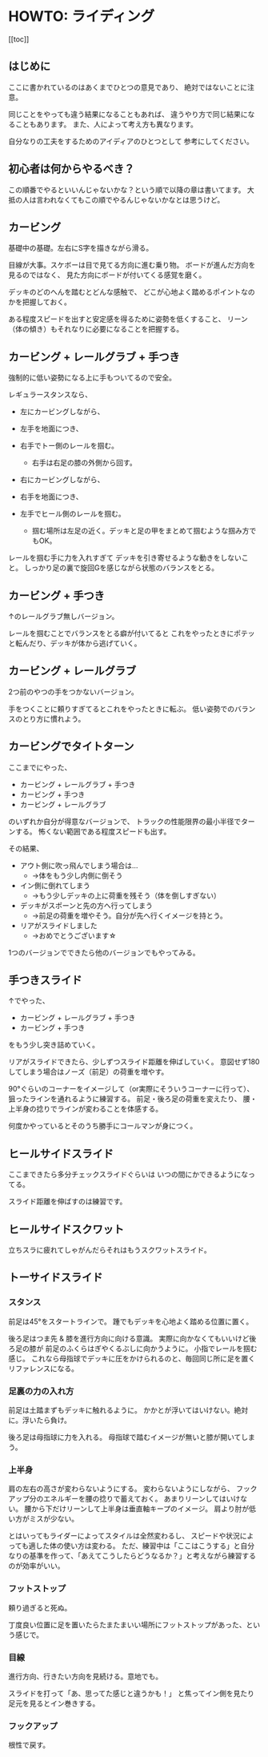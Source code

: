 # HOWTO: ライディング

[[toc]]

## はじめに

ここに書かれているのはあくまでひとつの意見であり、
絶対ではないことに注意。

同じことをやっても違う結果になることもあれば、
違うやり方で同じ結果になることもあります。
また、人によって考え方も異なります。

自分なりの工夫をするためのアイディアのひとつとして
参考にしてください。

## 初心者は何からやるべき？

この順番でやるといいんじゃないかな？という順で以降の章は書いてます。
大抵の人は言われなくてもこの順でやるんじゃないかなとは思うけど。

## カービング

基礎中の基礎。左右にS字を描きながら滑る。

目線が大事。スケボーは目で見てる方向に進む乗り物。
ボードが進んだ方向を見るのではなく、
見た方向にボードが付いてくる感覚を磨く。

デッキのどのへんを踏むとどんな感触で、
どこが心地よく踏めるポイントなのかを把握しておく。

ある程度スピードを出すと安定感を得るために姿勢を低くすること、
リーン（体の傾き）もそれなりに必要になることを把握する。

## カービング + レールグラブ + 手つき

強制的に低い姿勢になる上に手もついてるので安全。

レギュラースタンスなら、

- 左にカービングしながら、
- 左手を地面につき、
- 右手でトー側のレールを掴む。
  - 右手は右足の膝の外側から回す。

- 右にカービングしながら、
- 右手を地面につき、
- 左手でヒール側のレールを掴む。
  - 掴む場所は左足の近く。デッキと足の甲をまとめて掴むような掴み方でもOK。

レールを掴む手に力を入れすぎて
デッキを引き寄せるような動きをしないこと。
しっかり足の裏で旋回Gを感じながら状態のバランスをとる。

## カービング + 手つき

↑のレールグラブ無しバージョン。

レールを掴むことでバランスをとる癖が付いてると
これをやったときにポテッと転んだり、デッキが体から逃げていく。

## カービング + レールグラブ

2つ前のやつの手をつかないバージョン。

手をつくことに頼りすぎてるとこれをやったときに転ぶ。
低い姿勢でのバランスのとり方に慣れよう。

## カービングでタイトターン

ここまでにやった、

- カービング + レールグラブ + 手つき
- カービング + 手つき
- カービング + レールグラブ

のいずれか自分が得意なバージョンで、
トラックの性能限界の最小半径でターンする。
怖くない範囲である程度スピードも出す。

その結果、

- アウト側に吹っ飛んでしまう場合は…
  - →体をもう少し内側に倒そう
- イン側に倒れてしまう
  - →もう少しデッキの上に荷重を残そう（体を倒しすぎない）
- デッキがスポーンと先の方へ行ってしまう
  - →前足の荷重を増やそう。自分が先へ行くイメージを持とう。
- リアがスライドしました
  - →おめでとうございます☆

1つのバージョンでできたら他のバージョンでもやってみる。

## 手つきスライド

↑でやった、

- カービング + レールグラブ + 手つき
- カービング + 手つき

をもう少し突き詰めていく。

リアがスライドできたら、少しずつスライド距離を伸ばしていく。
意図せず180してしまう場合はノーズ（前足）の荷重を増やす。

90°ぐらいのコーナーをイメージして（or実際にそういうコーナーに行って）、
狙ったラインを通れるように練習する。
前足・後ろ足の荷重を変えたり、
腰・上半身の捻りでラインが変わることを体感する。

何度かやっているとそのうち勝手にコールマンが身につく。

## ヒールサイドスライド

ここまできたら多分チェックスライドぐらいは
いつの間にかできるようになってる。

スライド距離を伸ばすのは練習です。

## ヒールサイドスクワット

立ちスラに疲れてしゃがんだらそれはもうスクワットスライド。

## トーサイドスライド

### スタンス

前足は45°をスタートラインで。
踵でもデッキを心地よく踏める位置に置く。

後ろ足はつま先 & 膝を進行方向に向ける意識。
実際に向かなくてもいいけど後ろ足の膝が
前足のふくらはぎやくるぶしに向かうように。
小指でレールを掴む感じ。
これなら母指球でデッキに圧をかけられるのと、毎回同じ所に足を置くリファレンスになる。

### 足裏の力の入れ方

前足は土踏まずもデッキに触れるように。
かかとが浮いてはいけない。絶対に。浮いたら負け。

後ろ足は母指球に力を入れる。
母指球で踏むイメージが無いと膝が開いてしまう。

### 上半身

肩の左右の高さが変わらないようにする。
変わらないようにしながら、
フックアップ分のエネルギーを腰の捻りで蓄えておく。
あまりリーンしてはいけない。
腰から下だけリーンして上半身は垂直軸キープのイメージ。
肩より肘が低い方がミスが少ない。

とはいってもライダーによってスタイルは全然変わるし、
スピードや状況によっても適した体の使い方は変わる。
ただ、練習中は「ここはこうする」と自分なりの基準を作って、「あえてこうしたらどうなるか？」と考えながら練習するのが効率がいい。

### フットストップ

頼り過ぎると死ぬ。

丁度良い位置に足を置いたらたまたまいい場所にフットストップがあった、という感じで。

### 目線

進行方向、行きたい方向を見続ける。意地でも。

スライドを打って「あ、思ってた感じと違うかも！」
と焦ってイン側を見たり足元を見るとイン巻きする。

### フックアップ

根性で戻す。
